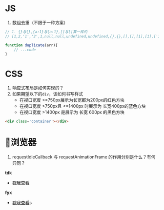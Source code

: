 # JS
1. 数组去重（不限于一种方案）
```js
// 1. {}与{},{a:1}与{a:1},[]与[]算一样的
// [1,2,'1','2',1,null,null,undefined,undefined,{},{},[],[],[1],[1],['1'],['1'],NaN.NaN,true,true]

function duplicate(arr){
    // ...code
}
```

# CSS
1. 响应式布局是如何实现的？
2. 如果期望以下的`div`，该如何书写样式
   * 在视口宽度 <=750px展示为长宽都为200px的红色方块
   * 在视口宽度 >750px且 <=1400px 时展示为 长宽400px的蓝色方块
   * 在视口宽度 >1400px 是展示为 长宽 600px 的黑色方块

```html
<div class='container'></div>
```

# 浏览器
1. requestIdleCallback 与 requestAnimationFrame 的作用分别是什么？有何异同？


**tdk**
* [戳我查看](https://juejin.cn/post/6910921137052467208/)

**fyx**
* [戳我查看](https://www.cnblogs.com/banshanliang/p/14198055.html)s